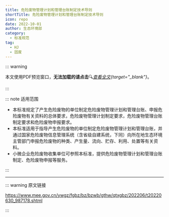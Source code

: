 ```yaml
---
title: 危险废物管理计划和管理台账制定技术导则
shortTitle: 危险废物管理计划和管理台账制定技术导则
icon: repo
date: 2022-10-01
author: 生态环境部
category:
  - 标准规范
tag:
  - HJ
  - 固废
---
```


::: warning

本文使用PDF预览窗口<Badge text="基于Chromium内核" type="tip" />，**无法加载的请点击**:mag:*[查看全文](/static/pdf/P8/HJ/HJ-1259-2022.pdf){target="_blank"}*。

:::

::: note 适用范围

- 本标准规定了产生危险废物的单位制定危险废物管理计划和管理台账、申报危险废物有关资料的总体要求，危险废物管理计划制定要求，危险废物管理台账制定要求和危险废物申报要求。
- 本标准适用于指导产生危险废物的单位制定危险废物管理计划和管理台账，并通过国家危险废物信息管理系统（含省级自建系统，下同）向所在地生态环境主管部门申报危险废物的种类、产生量、流向、贮存、利用、处置等有关资料。
- 小微企业危险废物收集单位可参照本标准，提供危险废物管理计划和管理台账制定、危险废物申报等服务。

:::

<PDF url="/static/pdf/P8/HJ/HJ-1259-2022.pdf" :zoom=60 height="680px" />

---

::: warning 原文链接

<https://www.mee.gov.cn/ywgz/fgbz/bz/bzwb/gthw/qtxgbz/202206/t20220630_987178.shtml>

:::